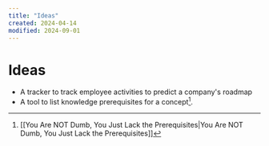 ```yaml
---
title: "Ideas"
created: 2024-04-14
modified: 2024-09-01
---
```


# Ideas

- A tracker to track employee activities to predict a company's roadmap
- A tool to list knowledge prerequisites for a concept[^1].

[^1]: [[You Are NOT Dumb, You Just Lack the Prerequisites|You Are NOT Dumb, You Just Lack the Prerequisites]]